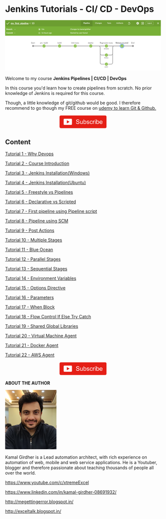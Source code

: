 # Jenkins Tutorials - CI/ CD - DevOps

![CI_CD_Journey](/images/journey.png)

Welcome to my course **Jenkins Pipelines | CI/CD | DevOps**

In this course you'd learn how to create pipelines from scratch. No prior knowledge of Jenkins is required for this course.

Though, a little knowledge of git/github would be good. I therefore recommend to go though my FREE course on [udemy to learn Git & Github.](https://www.udemy.com/course/gitandgithub/?referralCode=2799194A0FCC520AB4C3)


<p align="center">
<a href="https://www.youtube.com/c/xtremeexcel?sub_confirmation=1"><img src="/images/subscribe.gif" width="30%" height="30%"></a>
</p>


## Content

[Tutorial 1 - Why Devops](001_Why_Devops/README.md)

[Tutorial 2 - Course Introduction](002_Course_Introduction/README.md)

[Tutorial 3 - Jenkins Installation(Windows)](003_Jenkins_Installation(Windows)/README.md)

[Tutorial 4 - Jenkins Installation(Ubuntu)](004_Jenkins_Installation(Ubuntu)/README.md)

[Tutorial 5 - Freestyle vs Pipelines](005_Freestyle_vs_Pipelines/README.md)

[Tutorial 6 - Declarative vs Scripted](006_Declarative_vs_Scripted/README.md)

[Tutorial 7 - First pipeline using Pipeline script](007_First_pipeline_using_Pipeline_script/README.md)

[Tutorial 8 - Pipeline using SCM](008_Pipeline_using_SCM/README.md)

[Tutorial 9 - Post Actions](009_Post_Actions/README.md)

[Tutorial 10 - Multiple Stages](010_Multiple_Stages/README.md)

[Tutorial 11 - Blue Ocean](011_Blue_Ocean/README.md)

[Tutorial 12 - Parallel Stages](012_Parallel_Stages/README.md)

[Tutorial 13 - Sequential Stages](013_Sequential_Stages/README.md)

[Tutorial 14 - Environment Variables](014_Environment_Variables/README.md)

[Tutorial 15 - Options Directive](015_Options_Directive/README.md)

[Tutorial 16 - Parameters](016_Parameters/README.md)

[Tutorial 17 - When Block](017_When_Block/README.md)

[Tutorial 18 - Flow Control If Else Try Catch](018_Flow_Control_If_Else_Try_Catch/README.md)

[Tutorial 19 - Shared Global Libraries](019_Shared_Global_Libraries/README.md)

[Tutorial 20 - Virtual Machine Agent](020_Virtual_Machine_Agent/README.md)

[Tutorial 21 - Docker Agent](021_Docker_Agent/README.md)

[Tutorial 22 - AWS Agent](022_AWS_Agent/README.md)


<p align="center">
<a href="https://www.youtube.com/c/xtremeexcel?sub_confirmation=1"><img src="/images/subscribe.gif" width="30%" height="30%"></a>
</p>



**ABOUT THE AUTHOR**

![Kamal](images/kamal.png)

Kamal Girdher is a Lead automation architect, with rich experience on automation of web, mobile and web service applications. He is a Youtuber, blogger and therefore passionate about teaching thousands of people all over the world.

https://www.youtube.com/c/xtremeExcel

https://www.linkedin.com/in/kamal-girdher-08691932/

http://megettingerror.blogspot.in/

http://exceltalk.blogspot.in/